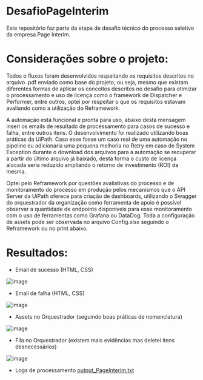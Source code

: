 # DesafioPageInterim

Este repositório faz parte da etapa de desafio técnico do processo seletivo da empresa Page Interim.

# Considerações sobre o projeto:

Todos o fluxos foram desenvolvidos respeitando os requisitos descritos no arquivo .pdf enviado como base do projeto, ou seja, mesmo que existam diferentes formas de aplicar os conceitos descritos no desafio para otimizar o processamento e uso de licença como o framework de Dispatcher e Performer, entre outros, optei por respeitar o que os requisitos estavam avaliando como a utilização do Reframework.

A automação está funcional e pronta para uso, abaixo desta mensagem inseri os emails de resultado de processamento para casos de sucesso e falha, entre outros itens. O desenvolvimento foi realizado utilizando boas práticas da UiPath. Caso esse fosse um caso real de uma automação no pipeline eu adicionaria uma pequena melhoria no Retry em caso de System Exception durante o download dos arquivos para a automação se recuperar a partir do último arquivo já baixado, desta forma o custo de licença alocada seria reduzido ampliando o retorno de investimento (ROI) da mesma. 

Optei pelo Reframework por questões avaliativas do processo e de monitoramento do processo em produção pelos mecanismos que o API Server da UiPath oferece para criação de dashboards, utilizando o Swagger do orquestrador da organização como ferramenta de apoio é possível observar a quantidade de endpoints disponíveis para esse monitoramento com o uso de ferramentas como Grafana ou DataDog. Toda a configuração de assets pode ser observada no arquivo Config.xlsx seguindo o Reframework ou no print abaixo. 

# Resultados:

- Email de sucesso (HTML, CSS)

![image](https://github.com/user-attachments/assets/74f28080-10d4-4d05-a9e6-6b75f4612111)


- Email de falha (HTML, CSS)

![image](https://github.com/user-attachments/assets/49bea446-da5a-4caa-943f-f9d2c143517a)


- Assets no Orquestrador (seguindo boas práticas de nomenclatura)

![image](https://github.com/user-attachments/assets/94f6c3b7-55bc-432a-ba91-42967800a639)


- Fila no Orquestrador (existem mais evidências mas deletei itens desnecessários)

![image](https://github.com/user-attachments/assets/b2f166e1-bc15-4a13-812a-d784ddb9bfe4)


- Logs de processamento
[output_PageInterim.txt](https://github.com/user-attachments/files/17317281/output_PageInterim.txt)


